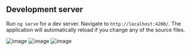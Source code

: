 ## Development server

Run `ng serve` for a dev server. Navigate to `http://localhost:4200/`. The application will automatically reload if you change any of the source files.

![image](https://github.com/user-attachments/assets/b054d73c-6dac-4de7-a133-53e3caf4d4ed)
![image](https://github.com/user-attachments/assets/3096be7e-24cf-4aad-8072-0bf0c7201779)
![image](https://github.com/user-attachments/assets/a3365c20-ed31-4e71-9a14-839dcf934d76)


